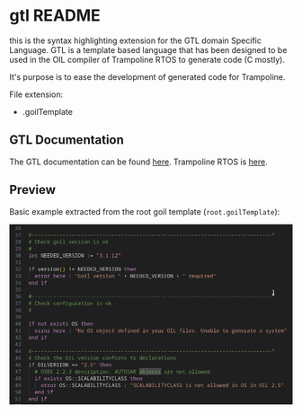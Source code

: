 # gtl README

this is the syntax highlighting extension for the GTL domain Specific Language. 
GTL is a template based language that has been designed to be used in the OIL compiler of Trampoline RTOS to generate code (C mostly).

It's purpose is to ease the development of generated code for Trampoline.

File extension:
 * .goilTemplate

## GTL Documentation

The GTL documentation can be found [here](https://github.com/TrampolineRTOS/GTL/blob/master/documentation/GTL.pdf).
Trampoline RTOS is [here](https://github.com/TrampolineRTOS/trampoline).

## Preview
Basic example extracted from the root goil template (`root.goilTemplate`):

<img src="https://raw.githubusercontent.com/TrampolineRTOS/gtlSyntaxForVSCode/master/images/basicSyntaxGoilTemplates.png">



